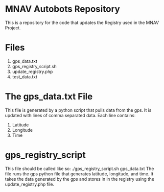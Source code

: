 # MNAV Autobots Repository
This is a repository for the code that updates the Registry used in the MNAV Project. 

# Files
1. gps_data.txt
2. gps_registry_script.sh
3. update_registry.php
4. test_data.txt

# The gps_data.txt File
This file is generated by a python script that pulls data from the gps. It is updated with lines of comma separated data. Each line contains: 
1. Latitude
2. Longitude
3. Time

# gps_registry_script
This file should be called like so: 
	./gps_registry_script.sh gps_data.txt
The file runs the gps python file that generates latitude, longitude, and time. It takes the data generated by the gps and stores in in the registry using the update_registry.php file.

 
